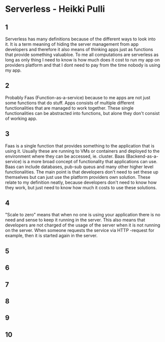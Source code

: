 # Serverless - Heikki Pulli

## 1

Serverless has many definitions because of the different ways to look into it. It is a term meaning of hiding the server management from app developers and therefore it also means of thinking apps just as functions that provide something valuabloe. To me all computations are serverless as long as only thing I need to know is how much does it cost to run my app on providers platform and that I dont need to pay from the time nobody is using my app.

## 2

Probably Faas (Function-as-a-service) because to me apps are not just some functions that do stuff. Apps consists of multiple different functionalities that are managed to work together. These single functionalities can be abstracted into functions, but alone they don't consist of working app.

## 3

Faas is a single function that provides something to the application that is using it. Usually these are running to VMs or containers and deployed to the environment where they can be accessed, ie. cluster. Baas (Backend-as-a-service) is a more broad concept of functionality that applications can use. Baas can include databases, pub-sub queus and many other higher level functionalities. The main point is that developers don't need to set these up themselves but can just use the platform providers own solution. These relate to my definition neatly, because developers don't need to know how they work, but just need to know how much it costs to use these solutions.

## 4

"Scale to zero" means that when no one is using your application there is no need and sense to keep it running in the server. This also means that developers are not charged of the usage of the server when it is not running on the server. When someone requests the service via HTTP -request for example, then it is started again in the server.

## 5

## 6

## 7

## 8

## 9

## 10
